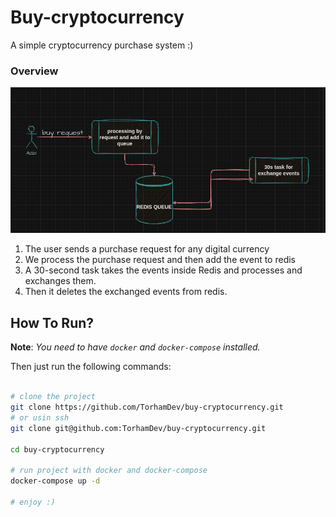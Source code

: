 # Buy-cryptocurrency
A simple cryptocurrency purchase system :)

### Overview
![diagram](./readme_files/diagram.png)

1. The user sends a purchase request for any digital currency
2. We process the purchase request and then add the event to redis
3. A 30-second task takes the events inside Redis and processes and exchanges them.
4. Then it deletes the exchanged events from redis.

## How To Run?
**Note**: *You need to have `docker` and `docker-compose` installed.*

Then just run the following commands:

```bash

# clone the project
git clone https://github.com/TorhamDev/buy-cryptocurrency.git
# or usin ssh
git clone git@github.com:TorhamDev/buy-cryptocurrency.git

cd buy-cryptocurrency

# run project with docker and docker-compose
docker-compose up -d

# enjoy :)
```

